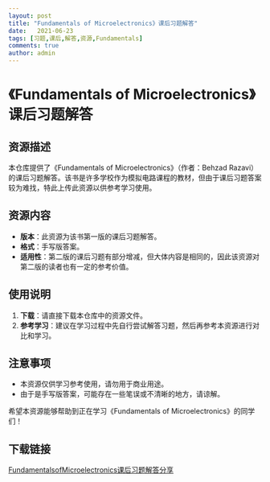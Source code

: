 ```yaml
---
layout: post
title: "Fundamentals of Microelectronics》课后习题解答"
date:   2021-06-23
tags: [习题,课后,解答,资源,Fundamentals]
comments: true
author: admin
---
```

# 《Fundamentals of Microelectronics》课后习题解答

## 资源描述

本仓库提供了《Fundamentals of Microelectronics》（作者：Behzad Razavi）的课后习题解答。该书是许多学校作为模拟电路课程的教材，但由于课后习题答案较为难找，特此上传此资源以供参考学习使用。

## 资源内容

- **版本**：此资源为该书第一版的课后习题解答。
- **格式**：手写版答案。
- **适用性**：第二版的课后习题有部分增减，但大体内容是相同的，因此该资源对第二版的读者也有一定的参考价值。

## 使用说明

1. **下载**：请直接下载本仓库中的资源文件。
2. **参考学习**：建议在学习过程中先自行尝试解答习题，然后再参考本资源进行对比和学习。

## 注意事项

- 本资源仅供学习参考使用，请勿用于商业用途。
- 由于是手写版答案，可能存在一些笔误或不清晰的地方，请谅解。

希望本资源能够帮助到正在学习《Fundamentals of Microelectronics》的同学们！

## 下载链接

[FundamentalsofMicroelectronics课后习题解答分享](https://pan.quark.cn/s/04bc7a1757bf)